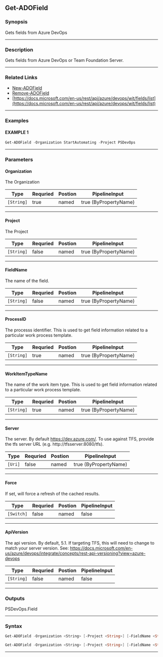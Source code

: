 
Get-ADOField
------------
### Synopsis
Gets fields from Azure DevOps

---
### Description

Gets fields from Azure DevOps or Team Foundation Server.

---
### Related Links
* [New-ADOField](New-ADOField.md)
* [Remove-ADOField](Remove-ADOField.md)
* [https://docs.microsoft.com/en-us/rest/api/azure/devops/wit/fields/list](https://docs.microsoft.com/en-us/rest/api/azure/devops/wit/fields/list)
---
### Examples
#### EXAMPLE 1
```PowerShell
Get-ADOField -Organization StartAutomating -Project PSDevOps
```

---
### Parameters
#### **Organization**

The Organization



|Type          |Requried|Postion|PipelineInput        |
|--------------|--------|-------|---------------------|
|```[String]```|true    |named  |true (ByPropertyName)|
---
#### **Project**

The Project



|Type          |Requried|Postion|PipelineInput        |
|--------------|--------|-------|---------------------|
|```[String]```|false   |named  |true (ByPropertyName)|
---
#### **FieldName**

The name of the field.



|Type          |Requried|Postion|PipelineInput        |
|--------------|--------|-------|---------------------|
|```[String]```|false   |named  |true (ByPropertyName)|
---
#### **ProcessID**

The processs identifier.  This is used to get field information related to a particular work process template.



|Type          |Requried|Postion|PipelineInput        |
|--------------|--------|-------|---------------------|
|```[String]```|true    |named  |true (ByPropertyName)|
---
#### **WorkItemTypeName**

The name of the work item type.  This is used to get field information related to a particular work process template.



|Type          |Requried|Postion|PipelineInput        |
|--------------|--------|-------|---------------------|
|```[String]```|true    |named  |true (ByPropertyName)|
---
#### **Server**

The server.  By default https://dev.azure.com/.
To use against TFS, provide the tfs server URL (e.g. http://tfsserver:8080/tfs).



|Type       |Requried|Postion|PipelineInput        |
|-----------|--------|-------|---------------------|
|```[Uri]```|false   |named  |true (ByPropertyName)|
---
#### **Force**

If set, will force a refresh of the cached results.



|Type          |Requried|Postion|PipelineInput|
|--------------|--------|-------|-------------|
|```[Switch]```|false   |named  |false        |
---
#### **ApiVersion**

The api version.  By default, 5.1.
If targeting TFS, this will need to change to match your server version.
See: https://docs.microsoft.com/en-us/azure/devops/integrate/concepts/rest-api-versioning?view=azure-devops



|Type          |Requried|Postion|PipelineInput|
|--------------|--------|-------|-------------|
|```[String]```|false   |named  |false        |
---
### Outputs
PSDevOps.Field


---
### Syntax
```PowerShell
Get-ADOField -Organization <String> [-Project <String>] [-FieldName <String>] [-Server <Uri>] [-Force] [-ApiVersion <String>] [<CommonParameters>]
```
```PowerShell
Get-ADOField -Organization <String> [-Project <String>] [-FieldName <String>] -ProcessID <String> -WorkItemTypeName <String> [-Server <Uri>] [-Force] [-ApiVersion <String>] [<CommonParameters>]
```
---


